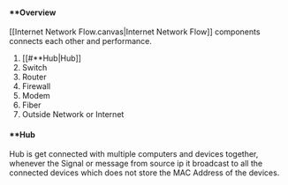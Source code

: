 #### **Overview

[[Internet Network Flow.canvas|Internet Network Flow]] components connects each other and performance.
1. [[#**Hub|Hub]]
2. Switch
3. Router
4. Firewall
5. Modem
6. Fiber
7. Outside Network or Internet

#### **Hub
Hub is get connected with multiple computers and devices together,  whenever the Signal or message from source ip it broadcast to all the connected devices which does not store the 
MAC Address of the devices.

``` flow chart

```